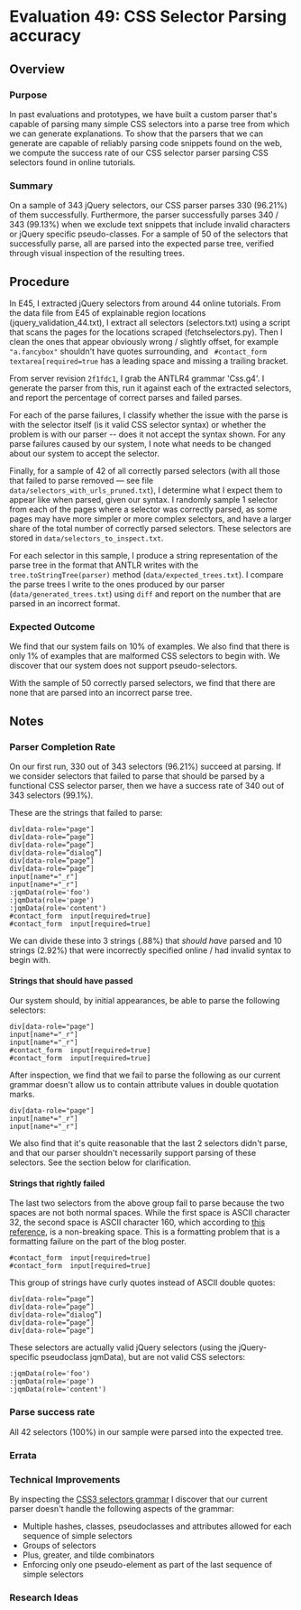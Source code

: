 # Evaluation 49: CSS Selector Parsing accuracy

## Overview

### Purpose

In past evaluations and prototypes, we have built a custom parser that's capable of parsing many simple CSS selectors into a parse tree from which we can generate explanations.  To show that the parsers that we can generate are capable of reliably parsing code snippets found on the web, we compute the success rate of our CSS selector parser parsing CSS selectors found in online tutorials.

### Summary

On a sample of 343 jQuery selectors, our CSS parser parses 330 (96.21%) of them successfully.  Furthermore, the parser successfully parses 340 / 343 (99.13%) when we exclude text snippets that include invalid characters or jQuery specific pseudo-classes.  For a sample of 50 of the selectors that successfully parse, all are parsed into the expected parse tree, verified through visual inspection of the resulting trees.

## Procedure

In E45, I extracted jQuery selectors from around 44 online tutorials.  From the data file from E45 of explainable region locations (jquery_validation\_44.txt), I extract all selectors (selectors.txt) using a script that scans the pages for the locations scraped (fetchselectors.py).  Then I clean the ones that appear obviously wrong / slightly offset, for example `"a.fancybox"` shouldn't have quotes surrounding, and ` #contact_form textarea[required=true` has a leading space and missing a trailing bracket.

From server revision `2f1fdc1`, I grab the ANTLR4 grammar 'Css.g4'.  I generate the parser from this, run it against each of the extracted selectors, and report the percentage of correct parses and failed parses.

For each of the parse failures, I classify whether the issue with the parse is with the selector itself (is it valid CSS selector syntax) or whether the problem is with our parser -- does it not accept the syntax shown.  For any parse failures caused by our system, I note what needs to be changed about our system to accept the selector.

Finally, for a sample of 42 of all correctly parsed selectors (with all those that failed to parse removed — see file `data/selectors_with_urls_pruned.txt`), I determine what I expect them to appear like when parsed, given our syntax.  I randomly sample 1 selector from each of the pages where a selector was correctly parsed, as some pages may have more simpler or more complex selectors, and have a larger share of the total number of correctly parsed selectors.  These selectors are stored in `data/selectors_to_inspect.txt`.

For each selector in this sample, I produce a string representation of the parse tree in the format that ANTLR writes with the `tree.toStringTree(parser)` method (`data/expected_trees.txt`).  I compare the parse trees I write to the ones produced by our parser (`data/generated_trees.txt`) using `diff` and report on the number that are parsed in an incorrect format.

### Expected Outcome

We find that our system fails on 10% of examples.  We also find that there is only 1% of examples that are malformed CSS selectors to begin with.  We discover that our system does not support pseudo-selectors.

With the sample of 50 correctly parsed selectors, we find that there are none that are parsed into an incorrect parse tree.

## Notes

### Parser Completion Rate

On our first run, 330 out of 343 selectors (96.21%) succeed at parsing.  If we consider selectors that failed to parse that should be parsed by a functional CSS selector parser, then we have a success rate of 340 out of 343 selectors (99.1%).

These are the strings that failed to parse:

    div[data-role="page"]
    div[data-role=”page”]
    div[data-role=”page”]
    div[data-role=”dialog”]
    div[data-role=”page”]
    div[data-role=”page”]
    input[name*="_r"]
    input[name*="_r"]
    :jqmData(role='foo')
    :jqmData(role='page')
    :jqmData(role='content')
    #contact_form  input[required=true]
    #contact_form  input[required=true]

We can divide these into 3 strings (.88%) that *should have* parsed and 10 strings (2.92%) that were incorrectly specified online / had invalid syntax to begin with.

#### Strings that should have passed

Our system should, by initial appearances, be able to parse the following selectors:

    div[data-role="page"]
    input[name*="_r"]
    input[name*="_r"]
    #contact_form  input[required=true]
    #contact_form  input[required=true]

After inspection, we find that we fail to parse the following as our current grammar doesn't allow us to contain attribute values in double quotation marks.

    div[data-role="page"]
    input[name*="_r"]
    input[name*="_r"]

We also find that it's quite reasonable that the last 2 selectors didn't parse, and that our parser shouldn't necessarily support parsing of these selectors.  See the section below for clarification.

#### Strings that rightly failed

The last two selectors from the above group fail to parse because the two spaces are not both normal spaces.  While the first space is ASCII character 32, the second space is ASCII character 160, which according to [this reference](http://www.ascii.cl/htmlcodes.htm), is a non-breaking space.  This is a formatting problem that is a formatting failure on the part of the blog poster.

    #contact_form  input[required=true]
    #contact_form  input[required=true]

This group of strings have curly quotes instead of ASCII double quotes:

    div[data-role=”page”]
    div[data-role=”page”]
    div[data-role=”dialog”]
    div[data-role=”page”]
    div[data-role=”page”]

These selectors are actually valid jQuery selectors (using the jQuery-specific pseudoclass jqmData), but are not valid CSS selectors:

    :jqmData(role='foo')
    :jqmData(role='page')
    :jqmData(role='content')

### Parse success rate

All 42 selectors (100%) in our sample were parsed into the expected tree.

### Errata

### Technical Improvements

By inspecting the [CSS3 selectors grammar](http://www.w3.org/TR/css3-selectors/#w3cselgrammar) I discover that our current parser doesn't handle the following aspects of the grammar:

* Multiple hashes, classes, pseudoclasses and attributes allowed for each sequence of simple selectors
* Groups of selectors
* Plus, greater, and tilde combinators
* Enforcing only one pseudo-element as part of the last sequence of simple selectors

### Research Ideas
 

